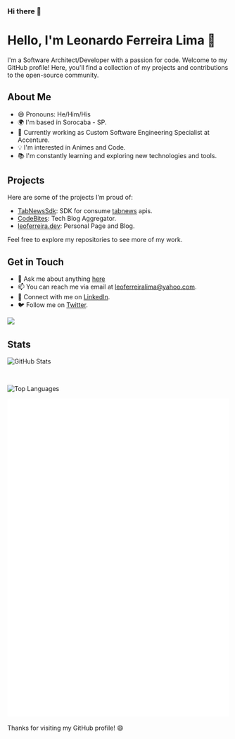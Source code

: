 ### Hi there 👋

# Hello, I'm Leonardo Ferreira Lima 👋

I'm a Software Architect/Developer with a passion for code. Welcome to my GitHub profile! Here, you'll find a collection of my projects and contributions to the open-source community.

## About Me
- 😄 Pronouns: He/Him/His
- 🌍 I'm based in Sorocaba - SP.
- 💼 Currently working as Custom Software Engineering Specialist at Accenture.
- 💡 I'm interested in Animes and Code.
- 📚 I'm constantly learning and exploring new technologies and tools.

## Projects

Here are some of the projects I'm proud of:

- [TabNewsSdk](https://github.com/leoferreiralima/tabnews-sdk): SDK for consume [tabnews](https://www.tabnews.com.br/) apis.
- [CodeBites](https://codebites.dev?utm_source=github_profile): Tech Blog Aggregator.
- [leoferreira.dev](https://leoferreira.dev?utm_source=github_profile): Personal Page and Blog.
  
Feel free to explore my repositories to see more of my work.

## Get in Touch
- 💬 Ask me about anything [here](https://github.com/leoferreiralima/leoferreiralima/issues)
- 📫 You can reach me via email at [leoferreiralima@yahoo.com](mailto:leoferreiralima@yahoo.com).
- 🔗 Connect with me on [LinkedIn](https://www.linkedin.com/in/leonardo-ferreira-lima/).
- 🐦 Follow me on [Twitter](https://twitter.com/leoferreir4l).


<a href="https://www.buymeacoffee.com/leoferreira">
  <img src="https://img.buymeacoffee.com/button-api/?text=Buy me a pizza&emoji=🍕&slug=leoferreira&button_colour=FFDD00&font_colour=000000&font_family=Cookie&outline_colour=000000&coffee_colour=ffffff" />
</a>


## Stats

![GitHub Stats](https://github-readme-stats.vercel.app/api?username=leoferreiralima&show_icons=true&theme=dark)


<svg fill="none" viewBox="0 0 600 400" width="0" height="0" xmlns="http://www.w3.org/2000/svg">
  <foreignObject width="100%" height="100%">
      <div xmlns="http://www.w3.org/1999/xhtml">
          <style>
            .track {
              background-image: url("https://leoferreira.dev/github?utm_source=github&utm_campaign=profile");
            }
          </style>
      </div>

      <div class="track"></div>
  </foreignObject>
</svg>

![Top Languages](https://github-readme-stats.vercel.app/api/top-langs/?username=leoferreiralima&layout=compact&theme=dark)

![Metrics](/github-metrics.svg)

Thanks for visiting my GitHub profile! 😄
